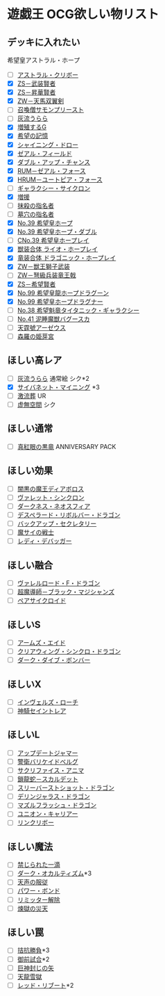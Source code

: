 # 遊戯王 OCG欲しい物リスト

## デッキに入れたい
希望皇アストラル・ホープ
- [ ] [アストラル・クリボー](https://www.db.yugioh-card.com/yugiohdb/card_search.action?ope=2&cid=16636)
- [x] [ZS－武装賢者](https://www.db.yugioh-card.com/yugiohdb/card_search.action?ope=2&cid=15963)
- [x] [ZS－昇華賢者](https://www.db.yugioh-card.com/yugiohdb/card_search.action?ope=2&cid=15964)
- [x] [ZW－天馬双翼剣](https://www.db.yugioh-card.com/yugiohdb/card_search.action?ope=2&cid=15962)
- [ ] [召喚僧サモンプリースト](https://www.db.yugioh-card.com/yugiohdb/card_search.action?ope=2&cid=6400)
- [ ] [灰流うらら](https://www.db.yugioh-card.com/yugiohdb/card_search.action?ope=2&cid=12950)
- [x] [増殖するG](https://www.db.yugioh-card.com/yugiohdb/card_search.action?ope=2&cid=9455)
- [x] [希望の記憶](https://www.db.yugioh-card.com/yugiohdb/card_search.action?ope=2&cid=14348)
- [x] [シャイニング・ドロー](https://www.db.yugioh-card.com/yugiohdb/card_search.action?ope=2&cid=14222)
- [x] [ゼアル・フィールド](https://www.db.yugioh-card.com/yugiohdb/card_search.action?ope=2&cid=16468)
- [x] [ダブル・アップ・チャンス](https://www.db.yugioh-card.com/yugiohdb/card_search.action?ope=2&cid=9663)
- [x] [RUM－ゼアル・フォース](https://www.db.yugioh-card.com/yugiohdb/card_search.action?ope=2&cid=16011)
- [x] [HRUM－ユートピア・フォース](https://www.db.yugioh-card.com/yugiohdb/card_search.action?ope=2&cid=16473)
- [ ] [ギャラクシー・サイクロン](https://www.db.yugioh-card.com/yugiohdb/card_search.action?ope=2&cid=11737)
- [x] [増援](https://www.db.yugioh-card.com/yugiohdb/card_search.action?ope=2&cid=5328)
- [ ] [抹殺の指名者](https://www.db.yugioh-card.com/yugiohdb/card_search.action?ope=2&cid=14627)
- [ ] [墓穴の指名者](https://www.db.yugioh-card.com/yugiohdb/card_search.action?ope=2&cid=13619)
- [x] [No.39 希望皇ホープ](https://www.db.yugioh-card.com/yugiohdb/card_search.action?ope=2&cid=9575)
- [x] [No.39 希望皇ホープ・ダブル](https://www.db.yugioh-card.com/yugiohdb/card_search.action?ope=2&cid=14220)
- [ ] [CNo.39 希望皇ホープレイ](https://www.db.yugioh-card.com/yugiohdb/card_search.action?ope=2&cid=9914)
- [x] [獣装合体 ライオ・ホープレイ](https://www.db.yugioh-card.com/yugiohdb/card_search.action?ope=2&cid=16421)
- [x] [竜装合体 ドラゴニック・ホープレイ](https://www.db.yugioh-card.com/yugiohdb/card_search.action?ope=2&cid=16000)
- [x] [ZW－獣王獅子武装](https://www.db.yugioh-card.com/yugiohdb/card_search.action?ope=2&cid=10406)
- [ ] [ZW－弩級兵装竜王戟](https://www.db.yugioh-card.com/yugiohdb/card_search.action?ope=2&cid=16001)
- [x] [ZS－希望賢者](https://www.db.yugioh-card.com/yugiohdb/card_search.action?ope=2&cid=16472)
- [x] [No.99 希望皇龍ホープドラグーン](https://www.db.yugioh-card.com/yugiohdb/card_search.action?ope=2&cid=11305)
- [x] [No.99 希望皇ホープドラグナー](https://www.db.yugioh-card.com/yugiohdb/card_search.action?ope=2&cid=16471)
- [ ] [No.38 希望魁竜タイタニック・ギャラクシー](https://www.db.yugioh-card.com/yugiohdb/card_search.action?ope=2&cid=12260)
- [ ] [No.41 泥睡魔獣バグースカ](https://www.db.yugioh-card.com/yugiohdb/card_search.action?ope=2&cid=13163)
- [ ] [天霆號アーゼウス](https://www.db.yugioh-card.com/yugiohdb/card_search.action?ope=2&cid=15524)
- [ ] [森羅の姫芽宮](https://www.db.yugioh-card.com/yugiohdb/card_search.action?ope=2&cid=12027)
## ほしい高レア
- [ ] [灰流うらら](https://www.db.yugioh-card.com/yugiohdb/card_search.action?ope=2&cid=12950) 通常絵 シク*2
- [x] [サイバネット・マイニング](https://www.db.yugioh-card.com/yugiohdb/card_search.action?ope=2&cid=14301) *3
- [ ] [激流葬](https://www.db.yugioh-card.com/yugiohdb/card_search.action?ope=2&cid=5114) UR
- [ ] [虚無空間](https://www.db.yugioh-card.com/yugiohdb/card_search.action?ope=2&cid=9153) シク
## ほしい通常
- [ ] [真紅眼の黒竜](https://www.db.yugioh-card.com/yugiohdb/card_search.action?ope=2&cid=4088) ANNIVERSARY PACK
## ほしい効果
- [ ] [闇黒の魔王ディアボロス](https://www.db.yugioh-card.com/yugiohdb/card_search.action?ope=2&cid=13683)
- [ ] [ヴァレット・シンクロン](https://www.db.yugioh-card.com/yugiohdb/card_search.action?ope=2&cid=14084)
- [ ] [ダークネス・ネオスフィア](https://www.db.yugioh-card.com/yugiohdb/card_search.action?ope=2&cid=8537)
- [ ] [デスペラード・リボルバー・ドラゴン](https://www.db.yugioh-card.com/yugiohdb/card_search.action?ope=2&cid=13473)
- [ ] [バックアップ・セクレタリー](https://www.db.yugioh-card.com/yugiohdb/card_search.action?ope=2&cid=13041)
- [ ] [魔サイの戦士](https://www.db.yugioh-card.com/yugiohdb/card_search.action?ope=2&cid=11664)
- [ ] [レディ・デバッガー](https://www.db.yugioh-card.com/yugiohdb/card_search.action?ope=2&cid=13522)
## ほしい融合
- [ ] [ヴァレルロード・F・ドラゴン](https://www.db.yugioh-card.com/yugiohdb/card_search.action?ope=2&cid=14625)
- [ ] [超魔導師－ブラック・マジシャンズ](https://www.db.yugioh-card.com/yugiohdb/card_search.action?ope=2&cid=14905)
- [ ] [ペアサイクロイド](https://www.db.yugioh-card.com/yugiohdb/card_search.action?ope=2&cid=11164)
## ほしいS
- [ ] [アームズ・エイド](https://www.db.yugioh-card.com/yugiohdb/card_search.action?ope=2&cid=7987)
- [ ] [クリアウィング・シンクロ・ドラゴン](https://www.db.yugioh-card.com/yugiohdb/card_search.action?ope=2&cid=11721)
- [ ] [ダーク・ダイブ・ボンバー](https://www.db.yugioh-card.com/yugiohdb/card_search.action?ope=2&cid=8035)
## ほしいX
- [ ] [インヴェルズ・ローチ](https://www.db.yugioh-card.com/yugiohdb/card_search.action?ope=2&cid=9612)
- [ ] [神騎セイントレア](https://www.db.yugioh-card.com/yugiohdb/card_search.action?ope=2&cid=11572)
## ほしいL
- [ ] [アップデートジャマー](https://www.db.yugioh-card.com/yugiohdb/card_search.action?ope=2&cid=14122)
- [ ] [警衛バリケイドベルグ](https://www.db.yugioh-card.com/yugiohdb/card_search.action?ope=2&cid=14710)
- [ ] [サクリファイス・アニマ](https://www.db.yugioh-card.com/yugiohdb/card_search.action?ope=2&cid=13841)
- [ ] [鎖龍蛇－スカルデット](https://www.db.yugioh-card.com/yugiohdb/card_search.action?ope=2&cid=13419)
- [ ] [スリーバーストショット・ドラゴン](https://www.db.yugioh-card.com/yugiohdb/card_search.action?ope=2&cid=13415)
- [ ] [デリンジャラス・ドラゴン](https://www.db.yugioh-card.com/yugiohdb/card_search.action?ope=2&cid=14291)
- [ ] [マズルフラッシュ・ドラゴン](https://www.db.yugioh-card.com/yugiohdb/card_search.action?ope=2&cid=13838)
- [ ] [ユニオン・キャリアー](https://www.db.yugioh-card.com/yugiohdb/card_search.action?ope=2&cid=14932)
- [ ] [リンクリボー](https://www.db.yugioh-card.com/yugiohdb/card_search.action?ope=2&cid=13346)
## ほしい魔法
- [ ] [禁じられた一滴](https://www.db.yugioh-card.com/yugiohdb/card_search.action?ope=2&cid=15299)
- [ ] [ダーク・オカルティズム](https://www.db.yugioh-card.com/yugiohdb/card_search.action?ope=2&cid=14584)*3
- [ ] [天声の服従](https://www.db.yugioh-card.com/yugiohdb/card_search.action?ope=2&cid=5551)
- [ ] [パワー・ボンド](https://www.db.yugioh-card.com/yugiohdb/card_search.action?ope=2&cid=6398)
- [ ] [リミッター解除](https://www.db.yugioh-card.com/yugiohdb/card_search.action?ope=2&cid=5129)
- [ ] [煉獄の災天](https://www.db.yugioh-card.com/yugiohdb/card_search.action?ope=2&cid=15051)
## ほしい罠
- [ ] [拮抗勝負](https://www.db.yugioh-card.com/yugiohdb/card_search.action?ope=2&cid=13293)*3
- [ ] [御前試合](https://www.db.yugioh-card.com/yugiohdb/card_search.action?ope=2&cid=7934)*2
- [ ] [巨神封じの矢](https://www.db.yugioh-card.com/yugiohdb/card_search.action?ope=2&cid=15065)
- [ ] [天龍雪獄](https://www.db.yugioh-card.com/yugiohdb/card_search.action?ope=2&cid=15313)
- [ ] [レッド・リブート](https://www.db.yugioh-card.com/yugiohdb/card_search.action?ope=2&cid=13622)*2
